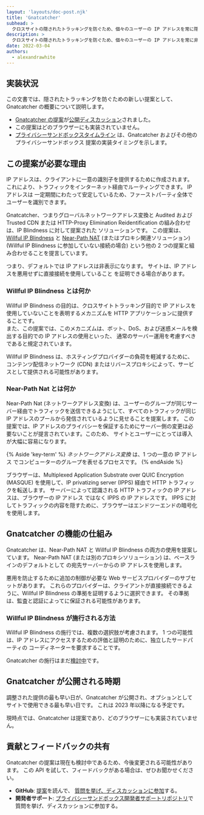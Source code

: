 ```yaml
---
layout: 'layouts/doc-post.njk'
title: 'Gnatcatcher'
subhead: >
  クロスサイトの隠されたトラッキングを防ぐため、個々のユーザーの IP アドレスを常に隠します。
description: >
  クロスサイトの隠されたトラッキングを防ぐため、個々のユーザーの IP アドレスを常に非表示にする。
date: 2022-03-04
authors:
  - alexandrawhite
---
```


## 実装状況

この文書では、隠されたトラッキングを防ぐための新しい提案として、Gnatcatcher の概要について説明します。

*  [Gnatcatcher の提案](https://github.com/bslassey/ip-blindness)が[公開ディスカッション](https://github.com/bslassey/ip-blindness/issues)されました。
*  この提案はどのブラウザーにも実装されていません。
*  [プライバシーサンドボックスタイムライン](https://privacysandbox.com/open-web/#the-privacy-sandbox-timeline) は、Gnatcatcher およびその他のプライバシーサンドボックス 提案の実装タイミングを示します。

## この提案が必要な理由

IP アドレスは、クライアントに一意の識別子を提供するために作成されます。 これにより、トラフィックをインターネット経由でルーティングできます。 IP アドレスは 一定期間にわたって安定しているため、ファーストパーティ全体でユーザーを識別できます。

Gnatcatcher、つまりグローバルネットワークアドレス変換と Audited および Trusted CDN または HTTP-Proxy Elimination Reidentification の組み合わせは、IP Blindness に対して提案された ソリューションです。 この提案は、[Willful IP Blindness](https://github.com/bslassey/ip-blindness/blob/master/willful_ip_blindness.md) と [Near-Path NAT](https://github.com/bslassey/ip-blindness/blob/master/near_path_nat.md) (またはプロキシ関連ソリューション) (Willful IP Blindness に参加していない接続の場合) という他の 2 つの提案と組み合わせることを提言しています。

つまり、デフォルトでは IP アドレスは非表示になります。 サイトは、IP アドレスを悪用せずに直接接続を使用していること を証明できる場合があります。

### Willful IP Blindness とは何か

Willful IP Blindness の目的は、クロスサイトトラッキング目的で IP アドレスを使用していないことを表明するメカニズムを HTTP アプリケーションに提供することです。  
また、この提案では、このメカニズムは、ボット、DoS、および迷惑メールを検出する目的での IP アドレスの使用といった、 通常のサーバー運用を考慮すべきであると規定されています。

Willful IP Blindness は、ホスティングプロバイダーの負荷を軽減するために、コンテンツ配信ネットワーク (CDN) またはリバースプロキシによって、サービスとして提供される可能性があります。

### Near-Path Nat とは何か

Near-Path Nat (ネットワークアドレス変換) は、ユーザーのグループが同じサーバー経由でトラフィックを送信できるようにして、すべてのトラフィックが同じ IP アドレスのプールから発信されているように見せることを提案します。  この提案では、IP アドレスのプライバシーを保証するためにサーバー側の変更は必要ないことが提言されています。このため、 サイトとユーザーにとっては導入が大幅に容易になります。

{% Aside 'key-term' %}
_ネットワークアドレス変換_ は、1 つの一意の IP アドレス でコンピューターのグループを表せるプロセスです。
{% endAside %}

ブラウザーは、Multiplexed Application Substrate over QUIC Encryption (MASQUE) を使用して、IP privatizing server (IPPS) 経由で HTTP トラフィックを転送します。 サーバーによって認識される HTTP トラフィックの IP アドレスは、ブラウザーの IP アドレス ではなく IPPS の IP アドレスです。 IPPS に対してトラフィックの内容を隠すために、ブラウザーはエンドツーエンドの暗号化を使用します。

## Gnatcatcher の機能の仕組み

Gnatcatcher は、Near-Path NAT と Willful IP Blindness の両方の使用を提案しています。 Near-Path NAT (または別のプロキシソリューション) は、ベースラインのデフォルトとして の宛先サーバーからの IP アドレスを使用します。

悪用を防止するために追加の制御が必要な Web サービスプロバイダーのサブセットがあります。 これらのプロバイダーは、クライアントが直接接続できるように、Willful IP Blindness の準拠を証明するように選択できます。 その準拠は、監査と認証によってに保証される可能性があります。

### Willful IP Blindness が施行される方法

Willful IP Blindness の施行では、複数の選択肢が考慮されます。 1 つの可能性は、IP アドレスにアクセスするための評価と証明のために、独立したサードパーティの コーディネーターを要求することです。

Gnatcatcher の施行はまだ[検討中](https://github.com/bslassey/ip-blindness/issues)です。

## Gnatcatcher が公開される時期

調整された提供の最も早い日が、Gnatcatcher が公開され、オプションとしてサイトで使用できる最も早い日です。 これは 2023 年以降になる予定です。

現時点では、Gnatcatcher は提案であり、どのブラウザーにも実装されていません。

## 貢献とフィードバックの共有

Gnatcatcher の提案は現在も検討中であるため、今後変更される可能性があります。 この API を試して、フィードバックがある場合は、ぜひお聞かせください。

*  **GitHub**: [提案](https://github.com/bslassey/ip-blindness)を読んで、 [質問を挙げ、ディスカッションに参加](https://github.com/bslassey/ip-blindness/issues)する。
*  **開発者サポート**: [プライバシーサンドボックス開発者サポートリポジトリ](https://github.com/GoogleChromeLabs/privacy-sandbox-dev-support)で質問を挙げ、ディスカッションに参加する。
